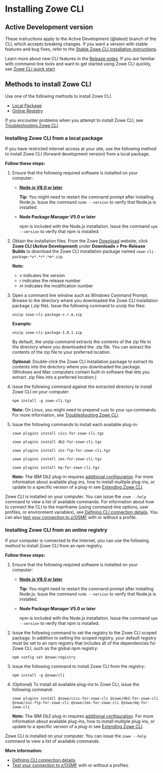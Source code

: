 # Installing Zowe CLI

## Active Development version

These instructions apply to the Active Development (@latest) branch of the CLI, which accepts breaking changes. If you want a version with stable features and bug fixes, refer to the [Stable Zowe CLI installation instructions](https://docs.zowe.org/stable/user-guide/cli-installcli.html).

Learn more about new CLI features in the [Release notes](../getting-started/summaryofchanges.md). If you are familiar with command-line tools and want to get started using Zowe CLI quickly, see [Zowe CLI quick start](../getting-started/cli-getting-started.md)

<!--
TODO Add this to master version of this article:
These instructions apply to the Stable (@lts-incremental) branch of the CLI, which has stable features and bug fixes. If you want a version with the latest features as they are developed, refer to the [Active Development Zowe CLI installation instructions]().  -->

## Methods to install Zowe CLI <!-- omit in toc -->

Use one of the following methods to install Zowe CLI.

- [Local Package](#installing-zowe-cli-from-a-local-package)
- [Online Registry](#installing-zowe-cli-from-an-online-registry)

If you encounter problems when you attempt to install Zowe CLI, see [Troubleshooting Zowe CLI](../troubleshoot/cli/troubleshoot-cli.md).

### Installing Zowe CLI from a local package

If you have restricted internet access at your site, use the following method to install Zowe CLI (forward development version) from a local package.

**Follow these steps:**

1. Ensure that the following required software is installed on your computer:

    -  [**Node.js V8.0 or later**](https://nodejs.org/en/download/)

        **Tip:** You might need to restart the command prompt after installing Node.js. Issue the command `node --version` to verify that Node.js is installed.

    - **Node Package Manager V5.0 or later**

        npm is included with the Node.js installation. Issue the command `npm --version` to verify that npm is installed.

2. Obtain the installation files. From the Zowe [Download](https://zowe.org/#download) website, click **Zowe CLI (Active Development)** under **Downloads > Pre-Release Builds** to download the Zowe CLI installation package named `zowe-cli-package-*v*.*r*.*m*.zip`.

    **Note:**
    -  *v* indicates the version
    -  *r* indicates the release number
    -  *m* indicates the modification number

3. Open a command line window such as Windows Command Prompt. Browse to the directory where you downloaded the Zowe CLI installation package (.zip file). Issue the following command to unzip the files:

    ```
    unzip zowe-cli-package-v.r.m.zip
    ```

    **Example:**

    ```
    unzip zowe-cli-package-1.0.1.zip
    ```

    By default, the unzip command extracts the contents of the zip file to the directory where you downloaded the .zip file. You can extract the contents of the zip file to your preferred location.

    **Optional:** Double-click the Zowe CLI installation package to extract its contents into the directory where you downloaded the package. (Windows and Mac computers contain built-in software that lets you extract .zip files into a preferred location.)

4. Issue the following command against the extracted directory to install Zowe CLI on your computer:

    ```
    npm install -g zowe-cli.tgz
    ```

    **Note:** On Linux, you might need to prepend `sudo` to your `npm` commands. For more information, see [Troubleshooting Zowe CLI](../troubleshoot/cli/troubleshoot-cli.md).

5. Issue the following commands to install each available plug-in:

    ```
    zowe plugins install cics-for-zowe-cli.tgz
    ```

    ```
    zowe plugins install db2-for-zowe-cli.tgz
    ```

    ```
    zowe plugins install zos-ftp-for-zowe-cli.tgz
    ```

    ```
    zowe plugins install ims-for-zowe-cli.tgz
    ```

    ```
    zowe plugins install mq-for-zowe-cli.tgz
    ```

    **Note:** The IBM Db2 plug-in requires [additional configuration](cli-db2plugin.md#installing). For more information about available plug-ins, how to install multiple plug-ins, or update to a specific version of a plug-in see [Extending Zowe CLI](cli-extending.md).

Zowe CLI is installed on your computer. You can issue the `zowe --help` command to view a list of available commands. For information about how to connect the CLI to the mainframe (using command-line options, user profiles, or environment variables), see [Defining CLI connection details](cli-configuringcli.md#defining-zowe-cli-connection-details). You can also [test your connection to z/OSMF](cli-configuringcli.md#testing-zowe-cli-connection-to-z-osmf) with or without a profile.

### Installing Zowe CLI from an online registry

If your computer is connected to the Internet, you can use the following method to install Zowe CLI from an npm registry.

**Follow these steps:**

1. Ensure that the following required software is installed on your computer:

    - [**Node.js V8.0 or later**](https://nodejs.org/en/download/)

        **Tip:** You might need to restart the command prompt after installing Node.js. Issue the command `node --version` to verify that Node.js is installed.

    - **Node Package Manager V5.0 or later**

        npm is included with the Node.js installation. Issue the command `npm --version` to verify that npm is installed.

2. Issue the following command to set the registry to the Zowe CLI scoped package. In addition to setting the scoped registry, your default registry must be set to an npm registry that includes all of the dependencies for Zowe CLI, such as the global npm registry:

    ```
    npm config set @zowe:registry
    ```

3. Issue the following command to install Zowe CLI from the registry:

    ```
    npm install -g @zowe/cli
    ```

4. (Optional) To install all available plug-ins to Zowe CLI, issue the following command:

    ```
    zowe plugins install @zowe/cics-for-zowe-cli @zowe/db2-for-zowe-cli @zowe/zos-ftp-for-zowe-cli @zowe/ims-for-zowe-cli @zowe/mq-for-zowe-cli
    ```

    **Note:** The IBM Db2 plug-in requires [additional configuration](cli-db2plugin.md#installing). For more information about available plug-ins, how to install multiple plug-ins, or update to a specific version of a plug-in see [Extending Zowe CLI](cli-extending.md).

Zowe CLI is installed on your computer. You can issue the `zowe --help` command to view a list of available commands.

**More information:**
- [Defining CLI connection details](cli-configuringcli.md#defining-zowe-cli-connection-details).
- [Test your connection to z/OSMF](cli-configuringcli.md#testing-zowe-cli-connection-to-z-osmf) with or without a profiles.




